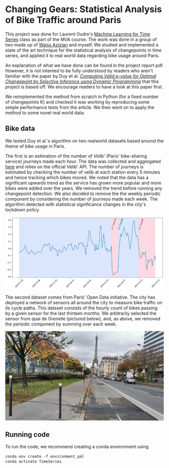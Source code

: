 # Changing Gears: Statistical Analysis of Bike Traffic around Paris


This project was done for Laurent Oudre's [Machine Learning for Time Series](http://www.laurentoudre.fr/ast.html) class as part of the MVA course. The work was done in a group of two made up of [Waiss Azizian](https://github.com/wazizian) and myself. We studied and implemented a state of the art technique for the statistical analysis of changepoints in time series, and applied it to real world data regarding bike usage around Paris.

An explanation of what we have done can be found in the project report pdf. However, it is not intented to be fully understood by readers who aren't familiar with the paper by Duy et al. [*Computing Valid p-value for Optimal Changepoint by Selective Inference using Dynamic Programming*](https://arxiv.org/abs/2002.09132) that this project is based off. We encourage readers to have a look at this paper first.

We reimplemented the method from scratch in Python (for a fixed number of changepoints K) and checked it was working by reproducing some simple performance tests from the article. We then went on to apply the method to some novel real world data.

## Bike data

We tested Duy et al.'s algorithm on two realworld datasets based around the theme of bike usage in Paris.

The first is an estimation of the number of *Velib'* (Paris' bike-sharing service) journeys made each hour. The data was collected and aggregated [here](https://velib.philibert.info/) and relies on the official Velib' API. The number of journeys is estimated by checking the number of velib at each station every 5 minutes and hence tracking which bikes moved. We noted that the data has a significant upwards trend as the service has grown more popular and more bikes were added over the years. We removed the trend before running any changepoint detection. We also decided to remove the the weekly periodic component by considering the number of journeys made each week. The algorithm detected with statistical significance changes in the city's lockdown policy.

![Paris](plots/velib_cp.png)

The second dataset comes from Paris' Open Data initiative. The city has deployed a network of sensors all around the city to measure bike traffic on its cycle paths. This dataset consists of the hourly count of bikes passing by a given sensor for the last thirteen months. We arbitrarily selected the sensor from quai de Grenelle (pictured below), and, as above, we removed the periodic component by summing over each week.

![Paris](eiffel.jpg)


## Running code
To run the code, we recommend creating a conda environment using
```
conda env create -f environment.yml
conda activate TimeSeries
```
